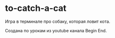 # to-catch-a-cat
Игра в терминале про собаку, которая ловит кота.

Создана по урокам из youtube канала Begin End. 
